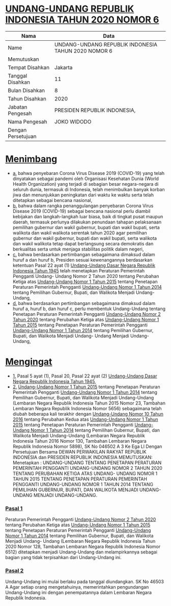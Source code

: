 # [UNDANG-UNDANG REPUBLIK INDONESIA TAHUN 2020 NOMOR 6](http://example.org/legal/document/uu/2020/6)

| Nama | Data |
| ------ | ----- |
|Name|UNDANG-UNDANG REPUBLIK INDONESIA TAHUN 2020 NOMOR 6|
|Memutuskan||
|Tempat Disahkan|Jakarta|
|Tanggal Disahkan|11|
|Bulan Disahkan|8|
|Tahun Disahkan|2020|
|Jabatan Pengesah|PRESIDEN REPUBLIK INDONESIA,|
|Nama Pengesah|JOKO WIDODO|
|Dengan Persetujuan||
# [Menimbang](http://example.org/legal/document/uu/2020/6/menimbang)

* [a.](http://example.org/legal/document/uu/2020/6/menimbang/point/a) bahwa penyebaran Corona Virus Disease 2019 (COVID-19) yang telah dinyatakan sebagai pandemi oleh Organisasi Kesehatan Dunia (World Health Organization) yang terjadi di sebagian besar negara-negara di seluruh dunia, termasuk di Indonesia, telah menimbulkan banyak korban jiwa dan menunjukkan peningkatan dari waktu ke waktu serta telah ditetapkan sebagai bencana nasional,
* [b.](http://example.org/legal/document/uu/2020/6/menimbang/point/b) bahwa dalam rangka penanggulangan penyebaran Corona Virus Disease 2019 (COVID-19) sebagai bencana nasional perlu diambil kebijakan dan langkah-langkah luar biasa, baik di tingkat pusat maupun daerah, termasuk perlunya dilakukan penundaan tahapan pelaksanaan pemilihan gubernur dan wakil gubernur, bupati dan wakil bupati, serta walikota dan wakil walikota serentak tahun 2020 agar pemilihan gubernur dan wakil gubernur, bupati dan wakil bupati, serta walikota dan wakil walikota tetap dapat berlangsung secara demokratis dan berkualitas serta untuk menjaga stabilitas politik dalam negeri,
* [c.](http://example.org/legal/document/uu/2020/6/menimbang/point/c) bahwa berdasarkan pertimbangan sebagaimana dimaksud dalam huruf a dan huruf b, Presiden sesuai kewenangannya berdasarkan ketentuan Pasal 22 ayat (1) [Undang-Undang Dasar Negara Republik Indonesia Tahun 1945](http://example.org/legal/document/uu) telah menetapkan Peraturan Pemerintah Pengganti Undang- Undang Nomor 2 Tahun 2020 tentang Perubahan Ketiga atas [Undang-Undang Nomor 1 Tahun 2015](http://example.org/legal/document/uu/2015/1) tentang Penetapan Peraturan Pemerintah Pengganti [Undang-Undang Nomor 1 Tahun 2014](http://example.org/legal/document/uu/2014/1) tentang Pemilihan Gubernur, Bupati, dan Walikota Menjadi Undang-Undang,
* [d.](http://example.org/legal/document/uu/2020/6/menimbang/point/d) bahwa berdasarkan pertimbangan sebagaimana dimaksud dalam huruf a, huruf b, dan huruf c, perlu membentuk Undang-Undang tentang Penetapan Peraturan Pemerintah Pengganti [Undang-Undang Nomor 2 Tahun 2020](http://example.org/legal/document/uu/2020/2) tentang Perubahan Ketiga atas [Undang-Undang Nomor 1 Tahun 2015](http://example.org/legal/document/uu/2015/1) tentang Penetapan Peraturan Pemerintah Pengganti [Undang-Undang Nomor 1 Tahun 2014](http://example.org/legal/document/uu/2014/1) tentang Pemilihan Gubernur, Bupati, dan Walikota Menjadi Undang- Undang Menjadi Undang-Undang,
# [Mengingat](http://example.org/legal/document/uu/2020/6/mengingat)

* [1.](http://example.org/legal/document/uu/2020/6/mengingat/point/0001) Pasal 5 ayat (1), Pasal 20, Pasal 22 ayat (2) [Undang-Undang Dasar Negara Republik Indonesia Tahun 1945](http://example.org/legal/document/uu),
* [2.](http://example.org/legal/document/uu/2020/6/mengingat/point/0002) [Undang-Undang Nomor 1 Tahun 2015](http://example.org/legal/document/uu/2015/1) tentang Penetapan Peraturan Pemerintah Pengganti [Undang-Undang Nomor 1 Tahun 2014](http://example.org/legal/document/uu/2014/1) tentang Pemilihan Gubernur, Bupati, dan Walikota Menjadi Undang-Undang (Lembaran Negara Republik Indonesia Tahun 2015 Nomor 23, Tambahan Lembaran Negara Republik Indonesia Nomor 5656) sebagaimana telah diubah beberapa kali terakhir dengan [Undang-Undang Nomor 10 Tahun 2016](http://example.org/legal/document/uu/2016/10) tentang Perubahan Kedua atas [Undang-Undang Nomor 1 Tahun 2015](http://example.org/legal/document/uu/2015/1) tentang Penetapan Peraturan Pemerintah Pengganti [Undang-Undang Nomor 1 Tahun 2014](http://example.org/legal/document/uu/2014/1) tentang Pemilihan Gubernur, Bupati, dan Walikota Menjadi Undang-Undang (Lembaran Negara Republik Indonesia Tahun 2016 Nomor 130, Tambahan Lembaran Negara Republik Indonesia Nomor 5898), SK No 046502 A 3 Ke Ega Ll Dengan Persetujuan Bersama DEWAN PERWAKILAN RAKYAT REPUBLIK INDONESIA dan PRESIDEN REPUBLIK INDONESIA MEMUTUSKAN: Menetapkan : UNDANG-UNDANG TENTANG PENETAPAN PERATURAN PEMERINTAH PENGGANTI UNDANG-UNDANG NOMOR 2 TAHUN 2020 TENTANG PERUBAHAN KETIGA ATAS UNDANG- UNDANG NOMOR 1 TAHUN 2015 TENTANG PENETAPAN PERATURAN PEMERINTAH PENGGANTI UNDANG-UNDANG NOMOR 1 TAHUN 2014 TENTANG PEMILIHAN GUBERNUR, BUPATI, DAN WALIKOTA MENJADI UNDANG-UNDANG MENJADI UNDANG-UNDANG.

### [Pasal 1](http://example.org/legal/document/uu/2020/6/pasal/0001)
Peraturan Pemerintah Pengganti [Undang-Undang Nomor 2 Tahun 2020](http://example.org/legal/document/uu/2020/2) tentang Perubahan Ketiga atas [Undang-Undang Nomor 1 Tahun 2015](http://example.org/legal/document/uu/2015/1) tentang Penetapan Peraturan Pemerintah Pengganti [Undang-Undang Nomor 1 Tahun 2014](http://example.org/legal/document/uu/2014/1) tentang Pemilihan Gubernur, Bupati, dan Walikota Menjadi Undang- Undang (Lembaran Negara Republik Indonesia Tahun 2020 Nomor 128, Tambahan Lembaran Negara Republik Indonesia Nomor 6512) ditetapkan menjadi Undang-Undang dan melampirkannya sebagai bagian yang tidak terpisahkan dari Undang-Undang ini.


### [Pasal 2](http://example.org/legal/document/uu/2020/6/pasal/0002)
Undang-Undang ini mulai berlaku pada tanggal diundangkan. SK No 46503 A Agar setiap orang mengetahuinya, memerintahkan pengundangan Undang-Undang ini dengan penempatannya dalam Lembaran Negara Republik Indonesia.
